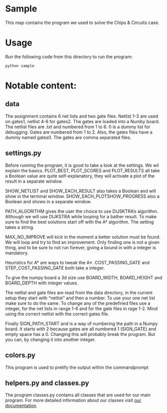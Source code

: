# Sample

This map contains the program we used to solve the Chips & Circuits case.

# Usage
Run the following code from this directory to run the program:
```
python sample
```

# Notable content:

## data

The assignment contains 6 net lists and two gate files. Netlist 1-3 are used on gates1, netlist 4-6 for gates2. 
The gates are loaded into a Numby board.
The netlist files are .txt and numbered from 1 to 6. 0 is a dummy list for debugging.
Gates are numbered from 1 to 2. Also, the gates files have a dummy named gates0. The gates are comma separated files.

## settings.py

Before running the program, it is good to take a look at the settings. We wil explain the basics.
PLOT_BEST, PLOT_SCORES and PLOT_RESULTS all take a Boolean value are quite self-explanatory, they will activate a plot of the result in a separate window.

SHOW_NETLIST and SHOW_EACH_RESULT also takes a Boolean and will show in the terminal window. SHOW_EACH_PLOTSHOW_PROGRESS also a Boolean and shows in a separate window.

PATH_ALGORITHM gives the user the choice to use DIJSKTRA’s algorithm. Although we will use DIJKSTRA while looping for a bather result. To make sure to find the best solutions start off with the A* algorithm. The setting takes a string.

MAX_NO_IMPROVE will kick in the moment a better solution must be found. We will loop and try to find an improvement. Only finding one is not a given thing, and to be sure to not run forever, giving a bound in with a integer is mandatory.

Heuristics for A* are ways to tweak the A*. COST_PASSING_GATE and STEP_COST_PASSING_GATE both take a integer.

To give the numpy board a 3d size use BOARD_WIDTH, BOARD_HEIGHT and BOARD_DEPTH with integer values.

The netlist and gate files are read from the data directory, in the current setup they start with “netlist” and then a number. To use your one net list make sure to do the same. To change any of the predefined files use a integer, for the net lists in range 1-6 and for the gate files in rage 1-2. Mind using the correct netlist with the correct gates file.

Finally SIGN_PATH_START and is a way of numbering the path in a Numpy board. It starts with 2 because gates are all numbered 1 (SIGN_GATE) and empty space has a 0. Changing this will probably break the program. But you can, by changing it into another integer.

## colors.py

This program is used to pretify the output within the commandprompt

## helpers.py and classes.py
The program classes.py contains all classes that are used for our main program.
For more detailed information about our classes visit [our documentation](https://lennartjklein.github.io/pathfinder/).
